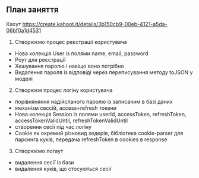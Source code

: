 ## План заняття
Кахут https://create.kahoot.it/details/3b150cb9-00eb-4121-a5da-06bf0a1d4531
1. Створюємо процес реєстрації користувача

- Нова колекція User із полями name, email, password
- Роут для реєстрації
- Хешування паролю і навіщо воно потрібно
- Видалення пароля із відповіді через переписування методу toJSON у моделі

2. Створюєм процес логіну користувача

- порівняняння надійсланого паролю із записаним в базі даних
- механізм сессій, access+refresh токени
- Нова колекція Session із полями userId, accessToken, refreshToken, accessTokenValidUntil, refreshTokenValidUntil
- створення сесії під час логіну
- Cookie як окремий різновид хедерів, бібліотека cookie-parser для парсинга куків, передача refreshToken в cookies в response

3. Створюємо логаут

- видалення сесії із бази
- видалення куків, що стосуються сесії

